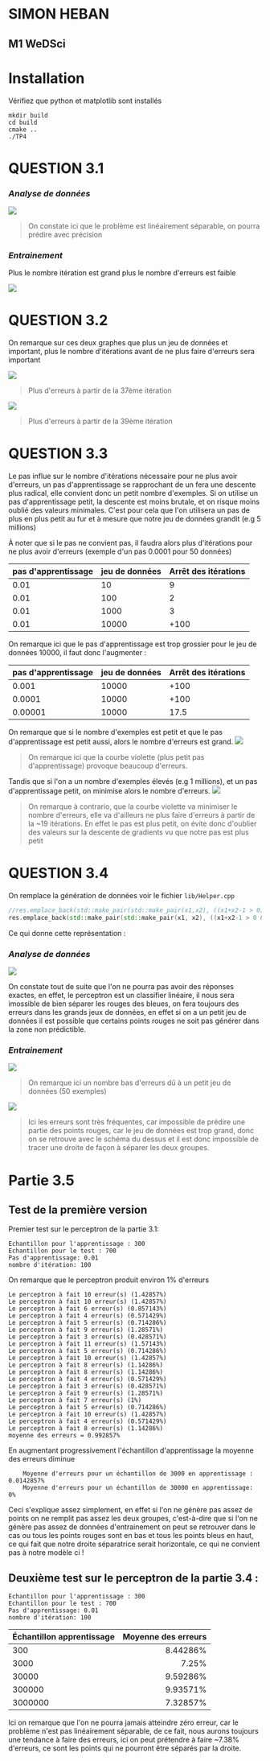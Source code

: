 # SIMON HEBAN

## M1 WeDSci

# Installation

Vérifiez que python et matplotlib sont installés

    mkdir build
    cd build
    cmake ..
    ./TP4

# QUESTION 3.1

### *Analyse de données*

![](answers/plot_points_3_1.png)
> On constate ici que le problème est linéairement séparable, on pourra prédire avec précision

### *Entrainement*

Plus le nombre itération est grand plus le nombre d'erreurs est faible

![](answers/errorbyitr.png)

# QUESTION 3.2

On remarque sur ces deux graphes que plus un jeu de données et important, plus le nombre d'itérations avant de ne plus
faire d'erreurs sera important

![](answers/errorbyexemple_10.png)
> Plus d'erreurs à partir de la 37ème itération

![](answers/errorbyexemple_10000.png)
> Plus d'erreurs à partir de la 39ème itération

# QUESTION 3.3

Le pas influe sur le nombre d'itérations nécessaire pour ne plus avoir d'erreurs, un pas d'apprentissage se rapprochant
de un fera une descente plus radical, elle convient donc un petit nombre d'exemples. Si on utilise un pas
d'apprentissage petit, la descente est moins brutale, et on risque moins oublié des valeurs minimales. C'est pour cela
que l'on utilisera un pas de plus en plus petit au fur et à mesure que notre jeu de données grandit (e.g 5 millions)

À noter que si le pas ne convient pas, il faudra alors plus d'itérations pour ne plus avoir d'erreurs (exemple d'un pas 0.0001 pour 50 données)

| pas d'apprentissage | jeu de données          | Arrêt des itérations|
| ------------------- | ----------------------- |---------------------|
|   0.01              |      10                | 9 |
| 0.01                  | 100 | 2 |
| 0.01 | 1000 | 3 |
| 0.01 | 10000 | +100 |

On remarque ici que le pas d'apprentissage est trop grossier pour le jeu de données 10000, il faut donc l'augmenter :

| pas d'apprentissage | jeu de données          | Arrêt des itérations|
| ------------------- | ----------------------- |---------------------|
| 0.001                | 10000                 | +100                |
| 0.0001               | 10000                  | +100 |
| 0.00001               | 10000                 | 17.5|



On remarque que si le nombre d'exemples est petit et que le pas d'apprentissage est petit aussi, alors le nombre
d'erreurs est grand.
![](answers/errorbylearning_step_100.png)
> On remarque ici que la courbe violette (plus petit pas d'apprentissage) provoque beaucoup d'erreurs.


Tandis que si l'on a un nombre d'exemples élevés (e.g 1 millions), et un pas d'apprentissage petit, on minimise alors le
nombre d'erreurs.
![](answers/errorbylearning_step_100000.png)
> On remarque à contrario, que la courbe violette va minimiser le nombre d'erreurs, elle va d'ailleurs ne plus faire d'erreurs à partir de la ~19 itérations.
> En effet le pas est plus petit, on évite donc d'oublier des valeurs sur la descente de gradients vu que notre pas est plus petit

# QUESTION 3.4

On remplace la génération de données voir le fichier `lib/Helper.cpp`

```cpp
//res.emplace_back(std::make_pair(std::make_pair(x1,x2), ((x1+x2-1 > 0) ? 1 : -1)));
res.emplace_back(std::make_pair(std::make_pair(x1, x2), ((x1+x2-1 > 0 && x2 > 0.5) ? 1 : -1)));
```

Ce qui donne cette représentation :

### *Analyse de données*

![](answers/plot_points_3_4.png)

On constate tout de suite que l'on ne pourra pas avoir des réponses exactes, en effet, le perceptron est un classifier
linéaire, il nous sera imossible de bien séparer les rouges des bleues, on fera toujours des erreurs dans les grands
jeux de données, en effet si on a un petit jeu de données il est possible que certains points rouges ne soit pas générer
dans la zone non prédictible.

### *Entrainement*

![](answers/partie_4_errorbyitr.png)
> On remarque ici un nombre bas d'erreurs dû à un petit jeu de données (50 exemples)

![](answers/partie_4_errorbyexemple_10000.png)
> Ici les erreurs sont très fréquentes, car impossible de prédire une partie des points rouges, car le jeu de données est trop grand, donc on se retrouve avec le schéma du dessus et il est donc impossible de tracer une droite de façon à séparer les deux groupes.

# Partie 3.5

## Test de la première version

Premier test sur le perceptron de la partie 3.1:

```
Echantillon pour l'apprentissage : 300
Echantillon pour le test : 700
Pas d'apprentissage: 0.01
nombre d'itération: 100
```

On remarque que le perceptron produit environ 1% d'erreurs

```
Le perceptron à fait 10 erreur(s) (1.42857%)
Le perceptron à fait 10 erreur(s) (1.42857%)
Le perceptron à fait 6 erreur(s) (0.857143%)
Le perceptron à fait 4 erreur(s) (0.571429%)
Le perceptron à fait 5 erreur(s) (0.714286%)
Le perceptron à fait 9 erreur(s) (1.28571%)
Le perceptron à fait 3 erreur(s) (0.428571%)
Le perceptron à fait 11 erreur(s) (1.57143%)
Le perceptron à fait 5 erreur(s) (0.714286%)
Le perceptron à fait 10 erreur(s) (1.42857%)
Le perceptron à fait 8 erreur(s) (1.14286%)
Le perceptron à fait 8 erreur(s) (1.14286%)
Le perceptron à fait 4 erreur(s) (0.571429%)
Le perceptron à fait 3 erreur(s) (0.428571%)
Le perceptron à fait 9 erreur(s) (1.28571%)
Le perceptron à fait 7 erreur(s) (1%)
Le perceptron à fait 5 erreur(s) (0.714286%)
Le perceptron à fait 10 erreur(s) (1.42857%)
Le perceptron à fait 4 erreur(s) (0.571429%)
Le perceptron à fait 8 erreur(s) (1.14286%)
moyenne des erreurs = 0.992857%
```

En augmentant progressivement l'échantillon d'apprentissage la moyenne des erreurs diminue

```
    Moyenne d'erreurs pour un échantillon de 3000 en apprentissage : 0.0142857%
    Moyenne d'erreurs pour un échantillon de 30000 en apprentissage: 0%
```

Ceci s'explique assez simplement, en effet si l'on ne génère pas assez de points on ne remplit pas assez les deux
groupes, c'est-à-dire que si l'on ne génère pas assez de données d'entrainement on peut se retrouver dans le cas ou tous
les points rouges sont en bas et tous les points bleus en haut, ce qui fait que notre droite séparatrice serait
horizontale, ce qui ne convient pas à notre modèle ci !

## Deuxième test sur le perceptron de la partie 3.4 :

```
Echantillon pour l'apprentissage : 300
Echantillon pour le test : 700
Pas d'apprentissage: 0.01
nombre d'itération: 100
```

| Échantillon apprentissage | Moyenne des erreurs |
| ------------------------- | -------------------:|
| 300 | 8.44286% |
| 3000 | 7.25% |
| 30000 | 9.59286% |
| 300000 | 9.93571% |
| 3000000 | 7.32857% |

Ici on remarque que l'on ne pourra jamais atteindre zéro erreur, car le problème n'est pas linéairement séparable, de ce
fait, nous aurons toujours une tendance à faire des erreurs, ici on peut prétendre à faire ~7.38% d'erreurs, ce sont les points qui
ne pourront être séparés par la droite.
